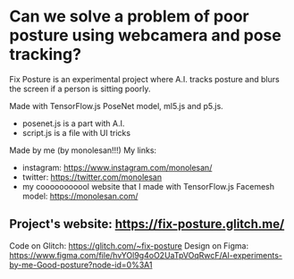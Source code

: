 Can we solve a problem of poor posture using webcamera and pose tracking?
==========================================================================
Fix Posture is an experimental project where A.I. tracks posture and blurs the screen if a person is sitting poorly.

Made with TensorFlow.js PoseNet model, ml5.js and p5.js.

* posenet.js is a part with A.I.
* script.js is a file with UI tricks

Made by me (by monolesan!!!)
My links:
* instagram: https://www.instagram.com/monolesan/
* twitter: https://twitter.com/monolesan
* my cooooooooool website that I made with TensorFlow.js Facemesh model: https://monolesan.com/

Project's website: https://fix-posture.glitch.me/
-----
Code on Glitch: https://glitch.com/~fix-posture
Design on Figma: https://www.figma.com/file/hvYOl9g4oO2UaTpVOqRwcF/AI-experiments-by-me-Good-posture?node-id=0%3A1
